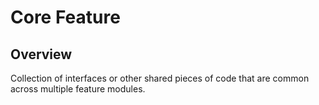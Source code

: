 # Core Feature

## Overview

Collection of interfaces or other shared pieces of code that are common across multiple feature modules.
